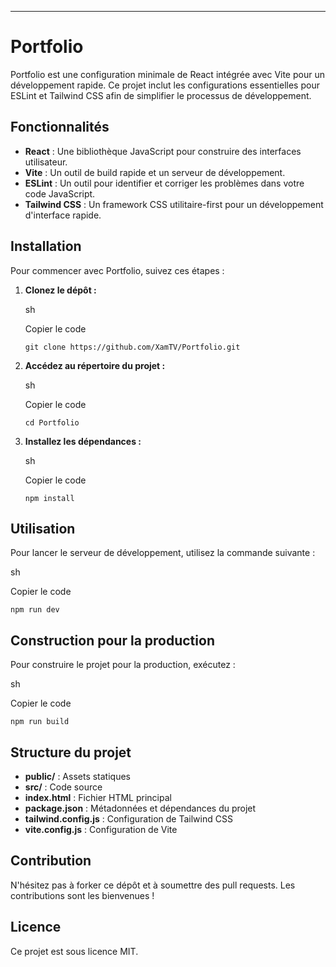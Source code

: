 * * * * *

Portfolio
=========

Portfolio est une configuration minimale de React intégrée avec Vite pour un développement rapide. Ce projet inclut les configurations essentielles pour ESLint et Tailwind CSS afin de simplifier le processus de développement.

Fonctionnalités
---------------

-   **React** : Une bibliothèque JavaScript pour construire des interfaces utilisateur.
-   **Vite** : Un outil de build rapide et un serveur de développement.
-   **ESLint** : Un outil pour identifier et corriger les problèmes dans votre code JavaScript.
-   **Tailwind CSS** : Un framework CSS utilitaire-first pour un développement d'interface rapide.

Installation
------------

Pour commencer avec Portfolio, suivez ces étapes :

1.  **Clonez le dépôt :**

    sh

    Copier le code

    `git clone https://github.com/XamTV/Portfolio.git`

2.  **Accédez au répertoire du projet :**

    sh

    Copier le code

    `cd Portfolio`

3.  **Installez les dépendances :**

    sh

    Copier le code

    `npm install`

Utilisation
-----------

Pour lancer le serveur de développement, utilisez la commande suivante :

sh

Copier le code

`npm run dev`

Construction pour la production
-------------------------------

Pour construire le projet pour la production, exécutez :

sh

Copier le code

`npm run build`

Structure du projet
-------------------

-   **public/** : Assets statiques
-   **src/** : Code source
-   **index.html** : Fichier HTML principal
-   **package.json** : Métadonnées et dépendances du projet
-   **tailwind.config.js** : Configuration de Tailwind CSS
-   **vite.config.js** : Configuration de Vite

Contribution
------------

N'hésitez pas à forker ce dépôt et à soumettre des pull requests. Les contributions sont les bienvenues !

Licence
-------

Ce projet est sous licence MIT.

